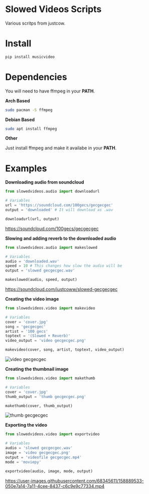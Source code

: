 # Slowed Videos Scripts

Various scritps from justcow.


# Install
```sh
pip install musicvideo
```


# Dependencies

You will need to have ffmpeg in your **PATH**.


**Arch Based**
```sh
sudo pacman -S ffmpeg
```
  
  
**Debian Based**
```sh
sudo apt install ffmpeg
```
  
  
**Other**

Just install ffmpeg and make it availabe in your **PATH**.


# Examples


**Downloading audio from soundcloud**
```python
from slowedvideos.audio import downloadurl

# Variables
url = 'https://soundcloud.com/100gecs/gecgecgec'
output = 'downloaded' # It will download as .wav 

downloadurl(url, output)
```
https://soundcloud.com/100gecs/gecgecgec


**Slowing and adding reverb to the downloaded audio**
```python
from slowedvideos.audio import makeslowed

# Variables
audio = 'downloaded.wav'
speed = 10 # This changes how slow the audio will be
output = 'slowed gecgecgec.wav'

makeslowed(audio, speed, output)
```
https://soundcloud.com/justcoww/slowed-gecgecgec


**Creating the video image**
```python
from slowedvideos.video import makevideo

# Variables
cover = 'cover.jpg'
song = 'gecgecgec'
artist = '100 gecs'
toptext = '(Slowed + Reverb)'
video_output = 'video gecgecgec.png'

makevideo(cover, song, artist, toptext, video_output)
```
![video gecgecgec](https://user-images.githubusercontent.com/68345611/158889345-75f4ec35-63e9-4c61-a307-f4332401f743.png)


**Creating the thumbnail image**
```python
from slowedvideos.video import makethumb

# Variables
cover = 'cover.jpg'
thumb_output = 'thumb gecgecgec.png'

makethumb(cover, thumb_output)
```
![thumb gecgecgec](https://user-images.githubusercontent.com/68345611/158889421-41a81372-a2af-453e-9075-99991964b8dd.png)


**Exporting the video**
```python
from slowedvideos.video import exportvideo

# Variables
audio = 'slowed gecgecgec.wav'
image = 'video gecgecgec.png'
output = 'videofile gecgecgec.mp4'
mode = 'moviepy'

exportvideo(audio, image, mode, output)
```
https://user-images.githubusercontent.com/68345611/158889533-050e7a14-7a11-4cee-8437-c6c9e9c77334.mp4
